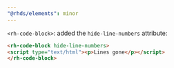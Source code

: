 ```yaml
---
"@rhds/elements": minor
---
```


`<rh-code-block>`: added the `hide-line-numbers` attribute:

```html
<rh-code-block hide-line-numbers>
<script type="text/html"><p>Lines gone</p></script>
</rh-code-block>
```
